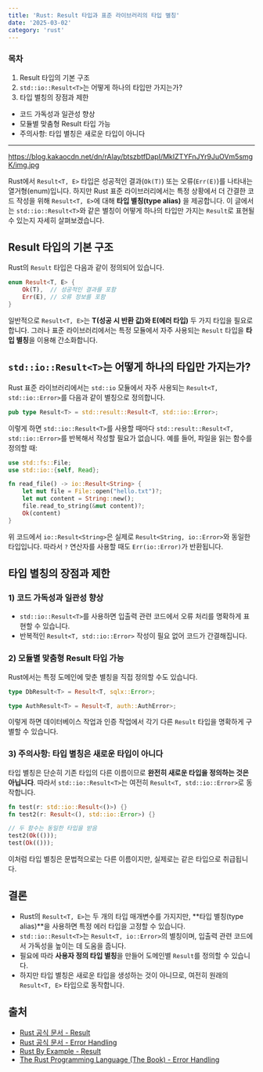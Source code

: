 ```yaml
---
title: 'Rust: Result 타입과 표준 라이브러리의 타입 별칭'
date: '2025-03-02'
category: 'rust'
---
```


### 목차

1. Result 타입의 기본 구조
2. `std::io::Result<T>`는 어떻게 하나의 타입만 가지는가?
3. 타입 별칭의 장점과 제한
  - 코드 가독성과 일관성 향상
  - 모듈별 맞춤형 Result 타입 가능
  - 주의사항: 타입 별칭은 새로운 타입이 아니다

---

https://blog.kakaocdn.net/dn/rAIay/btszbtfDapI/MkIZTYFnJYr9JuOVm5smgK/img.jpg

Rust에서 `Result<T, E>` 타입은 성공적인 결과(`Ok(T)`) 또는 오류(`Err(E)`)를 나타내는 열거형(enum)입니다. 하지만 Rust 표준 라이브러리에서는 특정 상황에서 더 간결한 코드 작성을 위해 `Result<T, E>`에 대해 **타입 별칭(type alias)** 을 제공합니다. 이 글에서는 `std::io::Result<T>`와 같은 별칭이 어떻게 하나의 타입만 가지는 `Result`로 표현될 수 있는지 자세히 살펴보겠습니다.

## Result 타입의 기본 구조

Rust의 `Result` 타입은 다음과 같이 정의되어 있습니다.

```rust
enum Result<T, E> {
    Ok(T),  // 성공적인 결과를 포함
    Err(E), // 오류 정보를 포함
}
```

일반적으로 `Result<T, E>`는 **T(성공 시 반환 값)와 E(에러 타입)** 두 가지 타입을 필요로 합니다. 그러나 표준 라이브러리에서는 특정 모듈에서 자주 사용되는 `Result` 타입을 **타입 별칭**을 이용해 간소화합니다.

## `std::io::Result<T>`는 어떻게 하나의 타입만 가지는가?

Rust 표준 라이브러리에서는 `std::io` 모듈에서 자주 사용되는 `Result<T, std::io::Error>`를 다음과 같이 별칭으로 정의합니다.

```rust
pub type Result<T> = std::result::Result<T, std::io::Error>;
```

이렇게 하면 `std::io::Result<T>`를 사용할 때마다 `std::result::Result<T, std::io::Error>`를 반복해서 작성할 필요가 없습니다. 예를 들어, 파일을 읽는 함수를 정의할 때:

```rust
use std::fs::File;
use std::io::{self, Read};

fn read_file() -> io::Result<String> {
    let mut file = File::open("hello.txt")?;
    let mut content = String::new();
    file.read_to_string(&mut content)?;
    Ok(content)
}
```

위 코드에서 `io::Result<String>`은 실제로 `Result<String, io::Error>`와 동일한 타입입니다. 따라서 `?` 연산자를 사용할 때도 `Err(io::Error)`가 반환됩니다.

## 타입 별칭의 장점과 제한

### 1) 코드 가독성과 일관성 향상

- `std::io::Result<T>`를 사용하면 입출력 관련 코드에서 오류 처리를 명확하게 표현할 수 있습니다.
- 반복적인 `Result<T, std::io::Error>` 작성이 필요 없어 코드가 간결해집니다.

### 2) 모듈별 맞춤형 Result 타입 가능

Rust에서는 특정 도메인에 맞춘 별칭을 직접 정의할 수도 있습니다.

```rust
type DbResult<T> = Result<T, sqlx::Error>;

type AuthResult<T> = Result<T, auth::AuthError>;
```

이렇게 하면 데이터베이스 작업과 인증 작업에서 각기 다른 `Result` 타입을 명확하게 구별할 수 있습니다.

### 3) 주의사항: 타입 별칭은 새로운 타입이 아니다

타입 별칭은 단순히 기존 타입의 다른 이름이므로 **완전히 새로운 타입을 정의하는 것은 아닙니다**. 따라서 `std::io::Result<T>`는 여전히 `Result<T, std::io::Error>`로 동작합니다.

```rust
fn test(r: std::io::Result<()>) {}
fn test2(r: Result<(), std::io::Error>) {}

// 두 함수는 동일한 타입을 받음
test2(Ok(()));
test(Ok(()));
```

이처럼 타입 별칭은 문법적으로는 다른 이름이지만, 실제로는 같은 타입으로 취급됩니다.

## 결론

- Rust의 `Result<T, E>`는 두 개의 타입 매개변수를 가지지만, **타입 별칭(type alias)**을 사용하면 특정 에러 타입을 고정할 수 있습니다.
- `std::io::Result<T>`는 `Result<T, io::Error>`의 별칭이며, 입출력 관련 코드에서 가독성을 높이는 데 도움을 줍니다.
- 필요에 따라 **사용자 정의 타입 별칭**을 만들어 도메인별 `Result`를 정의할 수 있습니다.
- 하지만 타입 별칭은 새로운 타입을 생성하는 것이 아니므로, 여전히 원래의 `Result<T, E>` 타입으로 동작합니다.

## 출처

- [Rust 공식 문서 - Result](https://doc.rust-lang.org/std/result/)
- [Rust 공식 문서 - Error Handling](https://doc.rust-lang.org/book/ch09-02-recoverable-errors-with-result.html)
- [Rust By Example - Result](https://doc.rust-lang.org/rust-by-example/error/result.html)
- [The Rust Programming Language (The Book) - Error Handling](https://doc.rust-lang.org/book/ch09-00-error-handling.html)

